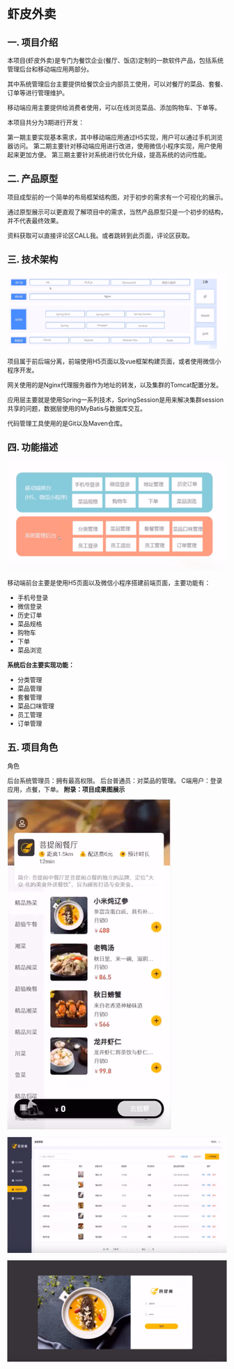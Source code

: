 # 虾皮外卖

## 一. 项目介绍

本项目(虾皮外卖)是专门为餐饮企业(餐厅、饭店)定制的一款软件产品，包括系统管理后台和移动端应用两部分。

其中系统管理后台主要提供给餐饮企业内部员工使用，可以对餐厅的菜品、套餐、订单等进行管理维护。

移动端应用主要提供给消费者使用，可以在线浏览菜品、添加购物车、下单等。

本项目共分为3期进行开发：

第一期主要实现基本需求，其中移动端应用通过H5实现，用户可以通过手机浏览器访问。
第二期主要针对移动端应用进行改进，使用微信小程序实现，用户使用起来更加方便。
第三期主要针对系统进行优化升级，提高系统的访问性能。
## 二. 产品原型
项目成型前的一个简单的布局框架结构图，对于初步的需求有一个可视化的展示。

通过原型展示可以更直观了解项目中的需求，当然产品原型只是一个初步的结构，并不代表最终效果。

资料获取可以直接评论区CALL我。或者跳转到此页面，评论区获取。

## 三. 技术架构

![ecd6c7834c37419c81b7c04f06ad74ca](README/ecd6c7834c37419c81b7c04f06ad74ca.png)

项目属于前后端分离，前端使用H5页面以及vue框架构建页面，或者使用微信小程序开发。

网关使用的是Nginx代理服务器作为地址的转发，以及集群的Tomcat配置分发。

应用层主要就是使用Spring一系列技术，SpringSession是用来解决集群session共享的问题，数据层使用的MyBatis与数据库交互。

代码管理工具使用的是Git以及Maven仓库。

## 四. 功能描述

![37914c51109e40a88e2fbf111d4c5656](README/37914c51109e40a88e2fbf111d4c5656.png)

 移动端前台主要是使用H5页面以及微信小程序搭建前端页面，主要功能有：

* 手机号登录
* 微信登录
* 历史订单 
* 菜品规格 
* 购物车 
* 下单 
* 菜品浏览 

**系统后台主要实现功能：**

* 分类管理
* 菜品管理
* 套餐管理
* 菜品口味管理
* 员工管理
* 订单管理

## 五. 项目角色
角色

后台系统管理员：拥有最高权限。
后台普通员：对菜品的管理。
C端用户：登录应用，点餐，下单。
**附录：项目成果图展示**

![20f6a92f8cff4b5b9d93e38dd13c69b3](README/20f6a92f8cff4b5b9d93e38dd13c69b3.png)

![9308f8d4050145e494f98bf54855e36c](README/9308f8d4050145e494f98bf54855e36c.png)

![51558d94a5dd4e24bd272d6dbbd1304a](README/51558d94a5dd4e24bd272d6dbbd1304a.png)